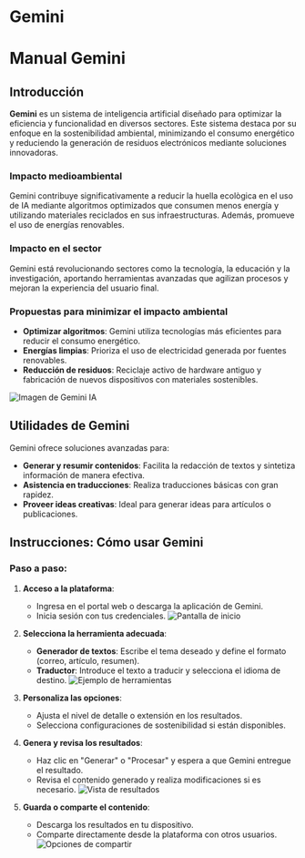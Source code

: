 # Gemini
# Manual Gemini

## Introducción
**Gemini** es un sistema de inteligencia artificial diseñado para optimizar la eficiencia y funcionalidad en diversos sectores. Este sistema destaca por su enfoque en la sostenibilidad ambiental, minimizando el consumo energético y reduciendo la generación de residuos electrónicos mediante soluciones innovadoras.

### Impacto medioambiental
Gemini contribuye significativamente a reducir la huella ecològica en el uso de IA mediante algoritmos optimizados que consumen menos energía y utilizando materiales reciclados en sus infraestructuras. Además, promueve el uso de energías renovables.

### Impacto en el sector
Gemini está revolucionando sectores como la tecnología, la educación y la investigación, aportando herramientas avanzadas que agilizan procesos y mejoran la experiencia del usuario final.

### Propuestas para minimizar el impacto ambiental
- **Optimizar algoritmos**: Gemini utiliza tecnologías más eficientes para reducir el consumo energético.
- **Energías limpias**: Prioriza el uso de electricidad generada por fuentes renovables.
- **Reducción de residuos**: Reciclaje activo de hardware antiguo y fabricación de nuevos dispositivos con materiales sostenibles.

![Imagen de Gemini IA](https://via.placeholder.com/600x300)

## Utilidades de Gemini
Gemini ofrece soluciones avanzadas para: 

- **Generar y resumir contenidos**: Facilita la redacción de textos y sintetiza información de manera efectiva.
- **Asistencia en traducciones**: Realiza traducciones básicas con gran rapidez.
- **Proveer ideas creativas**: Ideal para generar ideas para artículos o publicaciones.

## Instrucciones: Cómo usar Gemini

### Paso a paso:

1. **Acceso a la plataforma**:
   - Ingresa en el portal web o descarga la aplicación de Gemini.
   - Inicia sesión con tus credenciales.
   ![Pantalla de inicio](https://gemini.google.com/?hl=es)

2. **Selecciona la herramienta adecuada**:
   - **Generador de textos**: Escribe el tema deseado y define el formato (correo, artículo, resumen).
   - **Traductor**: Introduce el texto a traducir y selecciona el idioma de destino.
   ![Ejemplo de herramientas](https://via.placeholder.com/400x200)

3. **Personaliza las opciones**:
   - Ajusta el nivel de detalle o extensión en los resultados.
   - Selecciona configuraciones de sostenibilidad si están disponibles.

4. **Genera y revisa los resultados**:
   - Haz clic en "Generar" o "Procesar" y espera a que Gemini entregue el resultado.
   - Revisa el contenido generado y realiza modificaciones si es necesario.
   ![Vista de resultados](https://via.placeholder.com/400x200)

5. **Guarda o comparte el contenido**:
   - Descarga los resultados en tu dispositivo.
   - Comparte directamente desde la plataforma con otros usuarios.
   ![Opciones de compartir](https://via.placeholder.com/400x200)